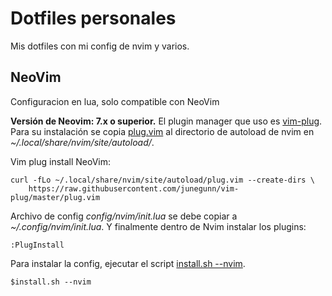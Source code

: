 # Dotfiles personales

Mis dotfiles con mi config de nvim y varios.

## NeoVim

Configuracion en lua, solo compatible con NeoVim

**Versión de Neovim: 7.x o superior.**
El plugin manager que uso es [vim-plug](https://github.com/junegunn/vim-plug).
Para su instalación  se copia [plug.vim](https://raw.githubusercontent.com/junegunn/vim-plug/master/plug.vim)
al directorio de autoload de nvim en _~/.local/share/nvim/site/autoload/_.

Vim plug install NeoVim:
```shell
curl -fLo ~/.local/share/nvim/site/autoload/plug.vim --create-dirs \
    https://raw.githubusercontent.com/junegunn/vim-plug/master/plug.vim
```

Archivo de config _config/nvim/init.lua_ se debe copiar a _~/.config/nvim/init.lua_.
Y finalmente dentro de Nvim instalar los plugins:
```vim
:PlugInstall
```

Para instalar la config, ejecutar el script [install.sh --nvim](install.sh).
```shell
$install.sh --nvim
```


